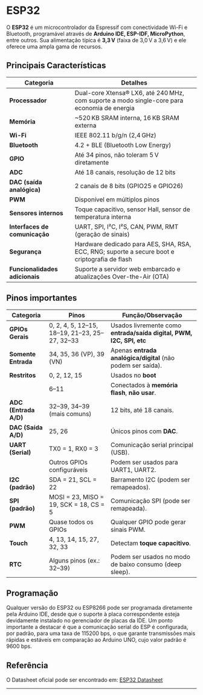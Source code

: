 # ESP32

O **ESP32** é um microcontrolador da Espressif com conectividade Wi-Fi e Bluetooth, programável através de **Arduino IDE, ESP-IDF, MicroPython**, entre outros. Sua alimentação típica é **3,3 V** (faixa de 3,0 V a 3,6 V) e ele oferece uma ampla gama de recursos.

## Principais Características

| **Categoria**                  | **Detalhes**                                                                                  |
|--------------------------------|-----------------------------------------------------------------------------------------------|
| **Processador**                | Dual-core Xtensa® LX6, até 240 MHz, com suporte a modo single-core para economia de energia   |
| **Memória**                    | ~520 KB SRAM interna, 16 KB SRAM externa                                                      |
| **Wi-Fi**                      | IEEE 802.11 b/g/n (2,4 GHz)                                                                   |
| **Bluetooth**                  | 4.2 + BLE (Bluetooth Low Energy)                                                              |
| **GPIO**                       | Até 34 pinos, não toleram 5 V diretamente                                                     |
| **ADC**                        | Até 18 canais, resolução de 12 bits                                                           |
| **DAC (saída analógica)**      | 2 canais de 8 bits (GPIO25 e GPIO26)                                                          |
| **PWM**                        | Disponível em múltiplos pinos                                                                 |
| **Sensores internos**          | Toque capacitivo, sensor Hall, sensor de temperatura interna                                  |
| **Interfaces de comunicação**  | UART, SPI, I²C, I²S, CAN, PWM, RMT (geração de sinais)                                        |
| **Segurança**                  | Hardware dedicado para AES, SHA, RSA, ECC, RNG; suporte a secure boot e criptografia de flash |
| **Funcionalidades adicionais** | Suporte a servidor web embarcado e atualizações Over-the-Air (OTA)                            |

## Pinos importantes

| **Categoria**        | **Pinos**                                     | **Função/Observação**                                                     |
|----------------------|-----------------------------------------------|---------------------------------------------------------------------------|
| **GPIOs Gerais**     | 0, 2, 4, 5, 12–15, 18–19, 21–23, 25–27, 32–33 | Usados livremente como **entrada/saída digital, PWM, I2C, SPI, etc**      |
| **Somente Entrada**  | 34, 35, 36 (VP), 39 (VN)                      | Apenas **entrada analógica/digital** (não podem ser saída).               |
| **Restritos**        | 0, 2, 12, 15                                  | Usados no **boot**                                                        |
|                      | 6–11                                          | Conectados à **memória flash**, **não usar**.                             |
| **ADC (Entrada A/D)**| 32–39, 34–39 (mais comuns)                    | 12 bits, até 18 canais.                                                   |
| **DAC (Saída A/D)**  | 25, 26                                        | Únicos pinos com **DAC**.                                                 |
| **UART (Serial)**    | TX0 = 1, RX0 = 3                              | Comunicação serial principal (USB).                                       |
|                      | Outros GPIOs configuráveis                    | Podem ser usados para UART1, UART2.                                       |
| **I2C (padrão)**     | SDA = 21, SCL = 22                            | Barramento I2C (podem ser remapeados).                                    |
| **SPI (padrão)**     | MOSI = 23, MISO = 19, SCK = 18, CS = 5        | Comunicação SPI (pode ser remapeada).                                     |
| **PWM**              | Quase todos os GPIOs                          | Qualquer GPIO pode gerar sinais PWM.                                      |
| **Touch**            | 4, 13, 14, 15, 27, 32, 33                     | Detectam **toque capacitivo**.                                            |
| **RTC**              | Alguns pinos (ex.: 32–39)                     | Podem ser usados no modo de baixo consumo (deep sleep).                   |

## Programação

Qualquer versão do ESP32 ou ESP8266 pode ser programada diretamente pela Arduino IDE, desde que o suporte à placa correspondente esteja devidamente instalado no gerenciador de placas da IDE. Um ponto importante a destacar é que a comunicação serial do ESP é configurada, por padrão, para uma taxa de 115200 bps, o que garante transmissões mais rápidas e estáveis em comparação ao Arduino UNO, cujo valor padrão é 9600 bps.

## Referência

O Datasheet oficial pode ser encontrado em: [ESP32 Datasheet](https://www.espressif.com/sites/default/files/documentation/esp32_datasheet_en.pdf)

---